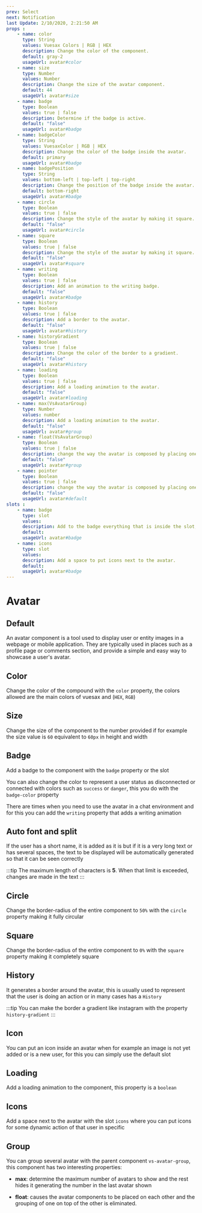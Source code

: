 ```yaml
---
prev: Select
next: Notification
last Update: 2/10/2020, 2:21:50 AM
props : 
    - name: color
      type: String
      values: Vuesax Colors | RGB | HEX
      description: Change the color of the component.
      default: gray-2
      usageUrl: avatar#color
    - name: size
      type: Number
      values: Number
      description: Change the size of the avatar component.
      default: 44
      usageUrl: avatar#size
    - name: badge
      type: Boolean
      values: true | false
      description: Determine if the badge is active.
      default: "false"
      usageUrl: avatar#badge
    - name: badgeColor
      type: String
      values: VuesaxColor | RGB | HEX
      description: Change the color of the badge inside the avatar.
      default: primary
      usageUrl: avatar#badge
    - name: badgePosition
      type: String
      values: bottom-left | top-left | top-right
      description: Change the position of the badge inside the avatar.
      default: bottom-right
      usageUrl: avatar#badge
    - name: circle
      type: Boolean
      values: true | false
      description: Change the style of the avatar by making it square.
      default: "false"
      usageUrl: avatar#circle
    - name: square
      type: Boolean
      values: true | false
      description: Change the style of the avatar by making it square.
      default: "false"
      usageUrl: avatar#square
    - name: writing
      type: Boolean
      values: true | false
      description: Add an animation to the writing badge.
      default: "false"
      usageUrl: avatar#badge
    - name: history
      type: Boolean
      values: true | false
      description: Add a border to the avatar.
      default: "false"
      usageUrl: avatar#history
    - name: historyGradient
      type: Boolean
      values: true | false
      description: Change the color of the border to a gradient.
      default: "false"
      usageUrl: avatar#history
    - name: loading
      type: Boolean
      values: true | false
      description: Add a loading animation to the avatar.
      default: "false"
      usageUrl: avatar#loading
    - name: max(VsAvatarGroup)
      type: Number
      values: number
      description: Add a loading animation to the avatar.
      default: "false"
      usageUrl: avatar#group
    - name: float(VsAvatarGroup)
      type: Boolean
      values: true | false
      description: change the way the avatar is composed by placing one next to the other.
      default: "false"
      usageUrl: avatar#group
    - name: pointer
      type: Boolean
      values: true | false
      description: change the way the avatar is composed by placing one next to the other.
      default: "false"
      usageUrl: avatar#default
slots : 
    - name: badge
      type: slot
      values:
      description: Add to the badge everything that is inside the slot, commonly used for numbers and an icon.
      default: 
      usageUrl: avatar#badge
    - name: icons
      type: slot
      values:
      description: Add a space to put icons next to the avatar.
      default: 
      usageUrl: avatar#badge
---
```


# Avatar

<card>

## Default

An avatar component is a tool used to display user or entity images in a webpage or mobile application. They are typically used in places such as a profile page or comments section, and provide a simple and easy way to showcase a user's avatar.

</card>

<card subtitle="Color">

## Color

Change the color of the compound with the `color` property, the colors allowed are the main colors of vuesax and (`HEX`, `RGB`)

</card>

<card subtitle="Size">

## Size

Change the size of the component to the number provided if for example the size value is `60` equivalent to `60px` in height and width

</card>

<card subtitle="Badge">

## Badge

Add a badge to the component with the `badge` property or the slot

You can also change the color to represent a user status as disconnected or connected with colors such as `success` or `danger`, this you do with the `badge-color` property

There are times when you need to use the avatar in a chat environment and for this you can add the `writing` property that adds a writing animation

</card>

<card subtitle="AutoFontAndSplit">

## Auto font and split

If the user has a short name, it is added as it is but if it is a very long text or has several spaces, the text to be displayed will be automatically generated so that it can be seen correctly

:::tip
The maximum length of characters is **5**. When that limit is exceeded, changes are made in the text
:::

</card>

<card subtitle="Circle">

## Circle

Change the border-radius of the entire component to `50%` with the `circle` property making it fully circular

</card>

<card subtitle="Square">

## Square

Change the border-radius of the entire component to `0%` with the `square` property making it completely square

</card>

<card subtitle="History">

## History

It generates a border around the avatar, this is usually used to represent that the user is doing an action or in many cases has a `History`

:::tip
You can make the border a gradient like instagram with the property `history-gradient`
:::

</card>

<card subtitle="Icon">

## Icon

You can put an icon inside an avatar when for example an image is not yet added or is a new user, for this you can simply use the default slot

</card>

<card subtitle="Loading">

## Loading

Add a loading animation to the component, this property is a `boolean`

</card>

<card subtitle="Icons">

## Icons

Add a space next to the avatar with the slot `icons` where you can put icons for some dynamic action of that user in specific

</card>

<card subtitle="Group">

## Group

You can group several avatar with the parent component `vs-avatar-group`, this component has two interesting properties:

- **max**: determine the maximum number of avatars to show and the rest hides it generating the number in the last avatar shown

- **float**: causes the avatar components to be placed on each other and the grouping of one on top of the other is eliminated.

</card>

<script setup>
import Api from "../../../theme/global-components/template/API.tsx"
</script>

<Api/>
